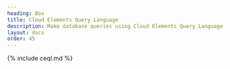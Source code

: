 ```yaml
---
heading: Box
title: Cloud Elements Query Language
description: Make database queries using Cloud Elements Query Language.
layout: docs
order: 45
---
```


{% include ceql.md %}
